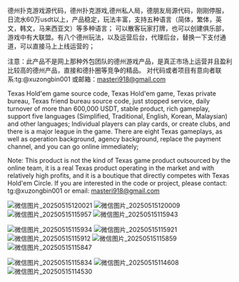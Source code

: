 
 德州扑克游戏源代码，德州扑克游戏,德州私人局，德朋友局源代码，刚刚停服，日流水60万usdt以上，产品稳定，玩法丰富，支持五种语言（简体，繁体，英文，韩文，马来西亚文）等多种语言；
 可以散客玩家打牌，也可以创建俱乐部，游戏中有大联盟。有八个德州玩法，以及运营后台，代理后台，替换一下支付通道，可以直接马上上线运营的；

 注意：此产品不是网上那种外包团队的德州游戏产品，是真正市场上运营并且盈利比较高的德州产品，直接和德扑圈等竞争的精品。
 对代码或者项目有意向者联系:tg:@xuzongbin001  或邮箱：masteri918@gmail.com


 Texas Hold'em game source code, Texas Hold'em game, Texas private bureau, Texas friend bureau source code, just stopped service, daily turnover of more than 600,000 USDT, stable product, rich gameplay, support five languages ​​(Simplified, Traditional, English, Korean, Malaysian) and other languages;
Individual players can play cards, or create clubs, and there is a major league in the game. There are eight Texas gameplays, as well as operation background, agency background, replace the payment channel, and you can go online immediately;

Note: This product is not the kind of Texas game product outsourced by the online team, it is a real Texas product operating in the market and with relatively high profits, and it is a boutique that directly competes with Texas Hold'em Circle.
If you are interested in the code or project, please contact: tg:@xuzongbin001 or email: masteri918@gmail.com


 
 ![微信图片_20250515120021](https://github.com/user-attachments/assets/fad9e0fd-6eb9-441d-8391-d8ed795b9a25)
![微信图片_20250515120009](https://github.com/user-attachments/assets/cb5e7815-8d72-42e7-9844-d8fe0dd9d8aa)
![微信图片_20250515115957](https://github.com/user-attachments/assets/92692a2d-4d8f-466a-9d43-94be7996f466)
![微信图片_20250515115943](https://github.com/user-attachments/assets/cf0897aa-6357-4a00-8b3d-77752e1dfdbb)

 
 
 ![微信图片_20250515115934](https://github.com/user-attachments/assets/26b6636a-9fdd-4e42-84f0-2e98d47e2c5d)
![微信图片_20250515115921](https://github.com/user-attachments/assets/a9a66afc-dfcd-4be7-a469-a8400d393db6)
![微信图片_20250515115912](https://github.com/user-attachments/assets/8bb53f68-86c6-4c9e-9c74-9d58105d0e10)
![微信图片_20250515115859](https://github.com/user-attachments/assets/90910fbe-dce8-491e-890f-d2f88853720a)
![微信图片_20250515115847](https://github.com/user-attachments/assets/43681686-b37e-49e8-999b-c90f85232858)


![微信图片_20250515115834](https://github.com/user-attachments/assets/03115f7a-5254-456a-a29e-8b7cc56103a5)
![微信图片_20250515114608](https://github.com/user-attachments/assets/de0e1470-3ad2-4c6f-a00d-d87e6ba7d3f8)
![微信图片_20250515114530](https://github.com/user-attachments/assets/58b0634b-b259-4c02-8fae-e429d22dd2b0)
